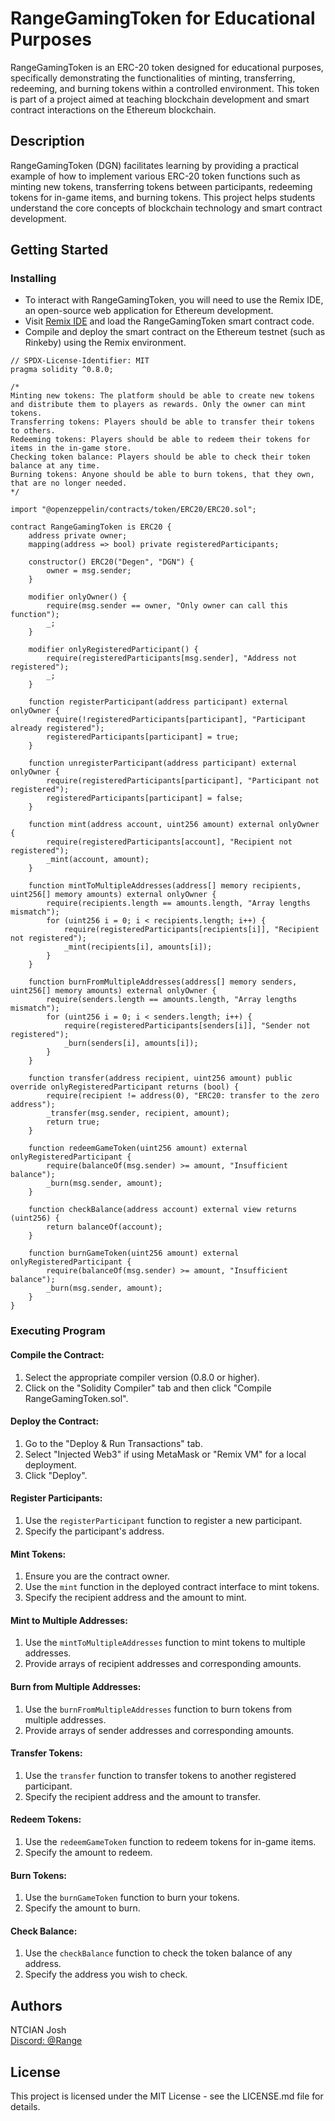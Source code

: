 # RangeGamingToken for Educational Purposes

RangeGamingToken is an ERC-20 token designed for educational purposes, specifically demonstrating the functionalities of minting, transferring, redeeming, and burning tokens within a controlled environment. This token is part of a project aimed at teaching blockchain development and smart contract interactions on the Ethereum blockchain.

## Description

RangeGamingToken (DGN) facilitates learning by providing a practical example of how to implement various ERC-20 token functions such as minting new tokens, transferring tokens between participants, redeeming tokens for in-game items, and burning tokens. This project helps students understand the core concepts of blockchain technology and smart contract development.

## Getting Started

### Installing

* To interact with RangeGamingToken, you will need to use the Remix IDE, an open-source web application for Ethereum development.
* Visit [Remix IDE](https://remix.ethereum.org) and load the RangeGamingToken smart contract code.
* Compile and deploy the smart contract on the Ethereum testnet (such as Rinkeby) using the Remix environment.

```solidity
// SPDX-License-Identifier: MIT
pragma solidity ^0.8.0;

/*
Minting new tokens: The platform should be able to create new tokens and distribute them to players as rewards. Only the owner can mint tokens.
Transferring tokens: Players should be able to transfer their tokens to others.
Redeeming tokens: Players should be able to redeem their tokens for items in the in-game store.
Checking token balance: Players should be able to check their token balance at any time.
Burning tokens: Anyone should be able to burn tokens, that they own, that are no longer needed.
*/

import "@openzeppelin/contracts/token/ERC20/ERC20.sol";

contract RangeGamingToken is ERC20 {
    address private owner;
    mapping(address => bool) private registeredParticipants;

    constructor() ERC20("Degen", "DGN") {
        owner = msg.sender;
    }

    modifier onlyOwner() {
        require(msg.sender == owner, "Only owner can call this function");
        _;
    }

    modifier onlyRegisteredParticipant() {
        require(registeredParticipants[msg.sender], "Address not registered");
        _;
    }

    function registerParticipant(address participant) external onlyOwner {
        require(!registeredParticipants[participant], "Participant already registered");
        registeredParticipants[participant] = true;
    }

    function unregisterParticipant(address participant) external onlyOwner {
        require(registeredParticipants[participant], "Participant not registered");
        registeredParticipants[participant] = false;
    }

    function mint(address account, uint256 amount) external onlyOwner {
        require(registeredParticipants[account], "Recipient not registered");
        _mint(account, amount);
    }

    function mintToMultipleAddresses(address[] memory recipients, uint256[] memory amounts) external onlyOwner {
        require(recipients.length == amounts.length, "Array lengths mismatch");
        for (uint256 i = 0; i < recipients.length; i++) {
            require(registeredParticipants[recipients[i]], "Recipient not registered");
            _mint(recipients[i], amounts[i]);
        }
    }

    function burnFromMultipleAddresses(address[] memory senders, uint256[] memory amounts) external onlyOwner {
        require(senders.length == amounts.length, "Array lengths mismatch");
        for (uint256 i = 0; i < senders.length; i++) {
            require(registeredParticipants[senders[i]], "Sender not registered");
            _burn(senders[i], amounts[i]);
        }
    }

    function transfer(address recipient, uint256 amount) public override onlyRegisteredParticipant returns (bool) {
        require(recipient != address(0), "ERC20: transfer to the zero address");
        _transfer(msg.sender, recipient, amount);
        return true;
    }

    function redeemGameToken(uint256 amount) external onlyRegisteredParticipant {
        require(balanceOf(msg.sender) >= amount, "Insufficient balance");
        _burn(msg.sender, amount);
    }

    function checkBalance(address account) external view returns (uint256) {
        return balanceOf(account);
    }

    function burnGameToken(uint256 amount) external onlyRegisteredParticipant {
        require(balanceOf(msg.sender) >= amount, "Insufficient balance");
        _burn(msg.sender, amount);
    }
}

```
### Executing Program

#### Compile the Contract:

1. Select the appropriate compiler version (0.8.0 or higher).
2. Click on the "Solidity Compiler" tab and then click "Compile RangeGamingToken.sol".

#### Deploy the Contract:

1. Go to the "Deploy & Run Transactions" tab.
2. Select "Injected Web3" if using MetaMask or "Remix VM" for a local deployment.
3. Click "Deploy".

#### Register Participants:

1. Use the `registerParticipant` function to register a new participant.
2. Specify the participant's address.

#### Mint Tokens:

1. Ensure you are the contract owner.
2. Use the `mint` function in the deployed contract interface to mint tokens.
3. Specify the recipient address and the amount to mint.

#### Mint to Multiple Addresses:

1. Use the `mintToMultipleAddresses` function to mint tokens to multiple addresses.
2. Provide arrays of recipient addresses and corresponding amounts.

#### Burn from Multiple Addresses:

1. Use the `burnFromMultipleAddresses` function to burn tokens from multiple addresses.
2. Provide arrays of sender addresses and corresponding amounts.

#### Transfer Tokens:

1. Use the `transfer` function to transfer tokens to another registered participant.
2. Specify the recipient address and the amount to transfer.

#### Redeem Tokens:

1. Use the `redeemGameToken` function to redeem tokens for in-game items.
2. Specify the amount to redeem.

#### Burn Tokens:

1. Use the `burnGameToken` function to burn your tokens.
2. Specify the amount to burn.

#### Check Balance:

1. Use the `checkBalance` function to check the token balance of any address.
2. Specify the address you wish to check.

## Authors

NTCIAN Josh  
[Discord: @Range](https://discordapp.com/users/Range#4932)

## License

This project is licensed under the MIT License - see the LICENSE.md file for details.
